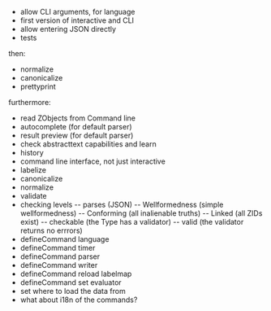 - allow CLI arguments, for language
- first version of interactive and CLI
- allow entering JSON directly
- tests

then:
- normalize
- canonicalize
- prettyprint

furthermore:
- read ZObjects from Command line
- autocomplete (for default parser)
- result preview (for default parser)
- check abstracttext capabilities and learn
- history
- command line interface, not just interactive
- labelize
- canonicalize
- normalize
- validate
- checking levels
-- parses (JSON)
-- Wellformedness (simple wellformedness)
-- Conforming (all inalienable truths)
-- Linked (all ZIDs exist)
-- checkable (the Type has a validator)
-- valid (the validator returns no errrors)
- defineCommand language
- defineCommand timer
- defineCommand parser
- defineCommand writer
- defineCommand reload labelmap
- defineCommand set evaluator
- set where to load the data from
- what about i18n of the commands?
